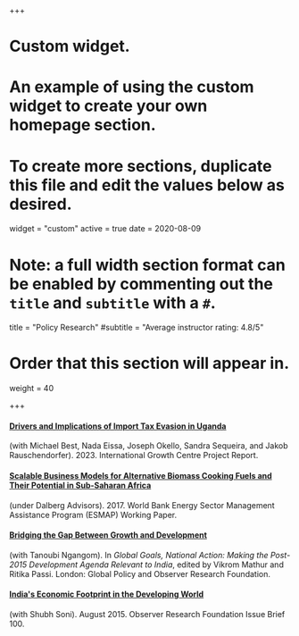 +++
# Custom widget.
# An example of using the custom widget to create your own homepage section.
# To create more sections, duplicate this file and edit the values below as desired.
widget = "custom"
active = true
date = 2020-08-09

# Note: a full width section format can be enabled by commenting out the `title` and `subtitle` with a `#`.
title = "Policy Research"
#subtitle = "Average instructor rating: 4.8/5"

# Order that this section will appear in.
weight = 40

+++

#### [Drivers and Implications of Import Tax Evasion in Uganda](https://www.theigc.org/publications/drivers-and-implications-import-tax-evasion-uganda)
(with Michael Best, Nada Eissa, Joseph Okello, Sandra Sequeira, and Jakob Rauschendorfer). 2023. International Growth Centre Project Report.

#### [Scalable Business Models for Alternative Biomass Cooking Fuels and Their Potential in Sub-Saharan Africa](https://openknowledge.worldbank.org/handle/10986/28595) 
(under Dalberg Advisors). 2017. World Bank Energy Sector Management Assistance Program (ESMAP) Working Paper.

#### [Bridging the Gap Between Growth and Development](https://www.globalpolicyjournal.com/projects/gp-e-books/global-goals-national-actions-making-post-2015-development-agenda-relevant)
(with Tanoubi Ngangom). In *Global Goals, National Action: Making the Post-2015 Development Agenda Relevant to India*, edited by Vikrom Mathur and Ritika Passi. London: Global Policy and Observer Research Foundation.

#### [India's Economic Footprint in the Developing World](https://www.orfonline.org/research/indias-economic-footprint-in-the-developing-world/)
(with Shubh Soni). August 2015. Observer Research Foundation Issue Brief 100.